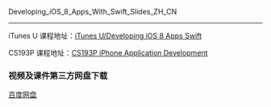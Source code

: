 Developing_iOS_8_Apps_With_Swift_Slides_ZH_CN

---


iTunes U 课程地址：[iTunes U/Developing iOS 8 Apps Swift](https://itunes.apple.com/us/course/developing-ios-8-apps-swift/id961180099)

CS193P 课程地址：[CS193P iPhone Application Development](http://web.stanford.edu/class/cs193p/cgi-bin/drupal/)


### 视频及课件第三方网盘下载

[百度网盘](http://pan.baidu.com/s/1i3glp2l)

 